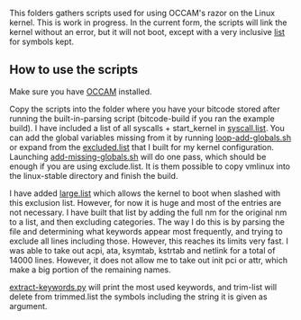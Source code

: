 This folders gathers scripts used for using OCCAM's razor on the Linux kernel.
This is work in progress. In the current form, the scripts will link the kernel without an error, but it will not boot, except with a very inclusive [list](large.list) for symbols kept.

## How to use the scripts

Make sure you have [OCCAM](https://github.com/SRI-CSL/OCCAM) installed.

Copy the scripts into the folder where you have your bitcode stored after running the built-in-parsing script (bitcode-build if you ran the example build). 
I have included a list of all syscalls + start_kernel in [syscall.list](syscall.list). You can add the global variables missing from it by running [loop-add-globals.sh](loop-add-globals.sh) or expand from the [excluded.list](excluded.list) that I built for my kernel configuration.
Launching [add-missing-globals.sh](add-missing-globals.sh) will do one pass, which should be enough if you are using exclude.list. It is them possible to copy vmlinux into the linux-stable directory and finish the build.

I have added [large.list](large.list) which allows the kernel to boot when slashed with this exclusion list. However, for now it is huge and most of the entries are not necessary. I have built that list by adding the full nm for the original nm to a list, and then excluding categories. The way I do this is by parsing the file and determining what keywords appear most frequently, and trying to exclude all lines including those. However, this reaches its limits very fast. I was able to take out acpi, ata, ksymtab, kstrtab and netlink for a total of 14000 lines. However, it does not allow me to take out init pci or attr, which make a big portion of the remaining names.

[extract-keywords.py](extract-keywords.py) will print the most used keywords, and trim-list will delete from trimmed.list the symbols including the string it is given as argument.

